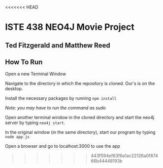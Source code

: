 <<<<<<< HEAD
# ISTE 438 NEO4J Movie Project
## Ted Fitzgerald and Matthew Reed
## How To Run 
Open a new Terminal Window


Navigate to the directory in which the repository is cloned. Our's is on the desktop.


Install the necessary packages by running `npm install`


*Note: you may have to run the command as sudo*


Open another terminal window in the cloned directory and start the neo4j
server by typing `neo4j start`.


In the original window (in the same directory), start our program by typing
`node app.js`


Open a browser and go to localhost:3000 to use the app
>>>>>>> 443f594ef63f6a1ac22126a0f87466b44448193b
